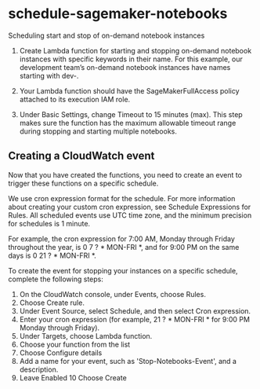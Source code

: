 # schedule-sagemaker-notebooks
Scheduling start and stop of on-demand notebook instances

1. Create Lambda function for starting and stopping on-demand notebook instances with specific keywords in their name. For this example, our development team’s on-demand notebook instances have names starting with dev-.

2. Your Lambda function should have the SageMakerFullAccess policy attached to its execution IAM role.

3. Under Basic Settings, change Timeout to 15 minutes (max).
This step makes sure the function has the maximum allowable timeout range during stopping and starting multiple notebooks.

## Creating a CloudWatch event
Now that you have created the functions, you need to create an event to trigger these functions on a specific schedule.

We use cron expression format for the schedule. For more information about creating your custom cron expression, see Schedule Expressions for Rules. All scheduled events use UTC time zone, and the minimum precision for schedules is 1 minute.

For example, the cron expression for 7:00 AM, Monday through Friday throughout the year, is 0 7 ? * MON-FRI *, and for 9:00 PM on the same days is 0 21 ? * MON-FRI *.

To create the event for stopping your instances on a specific schedule, complete the following steps:

1. On the CloudWatch console, under Events, choose Rules.
2. Choose Create rule.
3. Under Event Source, select Schedule, and then select Cron expression.
4. Enter your cron expression (for example, 21 ? * MON-FRI * for 9:00 PM Monday through Friday).
5. Under Targets, choose Lambda function.
6. Choose your function from the list 
7. Choose Configure details
8. Add a name for your event, such as 'Stop-Notebooks-Event', and a description.
9. Leave Enabled
10 Choose Create
